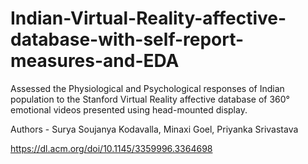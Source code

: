 # Indian-Virtual-Reality-affective-database-with-self-report-measures-and-EDA

Assessed the Physiological and Psychological responses of Indian population to the Stanford Virtual Reality affective database of 360° emotional videos presented using head-mounted display.

Authors - Surya Soujanya Kodavalla, Minaxi Goel, Priyanka Srivastava

https://dl.acm.org/doi/10.1145/3359996.3364698
